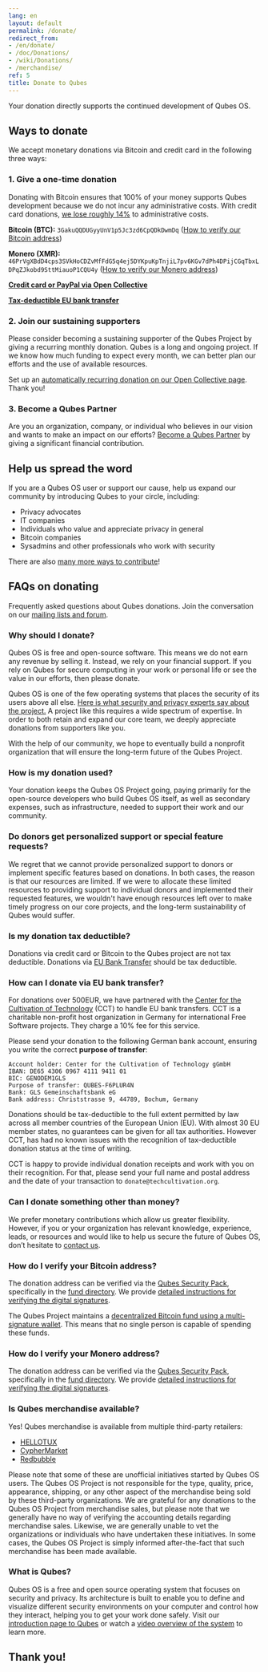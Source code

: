```yaml
---
lang: en
layout: default
permalink: /donate/
redirect_from:
- /en/donate/
- /doc/Donations/
- /wiki/Donations/
- /merchandise/
ref: 5
title: Donate to Qubes
---
```


Your donation directly supports the continued development of Qubes OS.

## Ways to donate

We accept monetary donations via Bitcoin and credit card in the following three ways:

### 1. Give a one-time donation

Donating with Bitcoin ensures that 100% of your money supports Qubes development because we do not incur any administrative costs.
With credit card donations, [we lose roughly 14%](https://opencollective.com/faq) to administrative costs.

**<i class="fa fa-2x fa-fw black-icon fa-bitcoin"></i> Bitcoin (BTC):** `3GakuQQDUGyyUnV1p5Jc3zd6CpQDkDwmDq` ([How to verify our Bitcoin address](#how-do-i-verify-your-bitcoin-address))

**<i class="fab fa-2x fa-fw black-icon fa-monero"></i> Monero (XMR):** `46PrVgXBdD4cps3SVkHoCDZvMfFdG5q4ej5DYKpuKpTnjiL7pv6KGv7dPh4DPijCGqTbxLDPqZJkobd9SttMiauoP1CQU4y` ([How to verify our Monero address](#how-do-i-verify-your-monero-address))

**[<i class="fa fa-2x fa-fw black-icon fa-credit-card"></i> Credit card or PayPal via Open Collective](https://opencollective.com/qubes-os)**

**[<i class="fa fa-2x fa-fw black-icon fa-bank"></i> Tax-deductible EU bank transfer](#how-can-i-donate-via-eu-bank-transfer)**

### 2. Join our sustaining supporters

Please consider becoming a sustaining supporter of the Qubes Project by giving a recurring monthly donation.
Qubes is a long and ongoing project.
If we know how much funding to expect every month, we can better plan our efforts and the use of available resources.

Set up an [automatically recurring donation on our Open Collective page](https://opencollective.com/qubes-os#support).
Thank you!

### 3. Become a Qubes Partner

Are you an organization, company, or individual who believes in our vision and wants to make an impact on our efforts? [Become a Qubes Partner](/partners/) by giving a significant financial contribution.

## Help us spread the word

If you are a Qubes OS user or support our cause, help us expand our community by introducing Qubes to your circle, including:

- Privacy advocates
- IT companies
- Individuals who value and appreciate privacy in general
- Bitcoin companies
- Sysadmins and other professionals who work with security

There are also [many more ways to contribute](/doc/contributing/)!

## FAQs on donating

Frequently asked questions about Qubes donations.
Join the conversation on our [mailing lists and forum](/support/).

### Why should I donate?

Qubes OS is free and open-source software.
This means we do not earn any revenue by selling it.
Instead, we rely on your financial support.
If you rely on Qubes for secure computing in your work or personal life or see the value in our efforts, then please donate.

Qubes OS is one of the few operating systems that places the security of its users above all else.
[Here is what security and privacy experts say about the project.](/experts/)
A project like this requires a wide spectrum of expertise.
In order to both retain and expand our core team, we deeply appreciate donations from supporters like you.

With the help of our community, we hope to eventually build a nonprofit organization that will ensure the long-term future of the Qubes Project.

### How is my donation used?

Your donation keeps the Qubes OS Project going, paying primarily for the open-source developers who build Qubes OS itself, as well as secondary expenses, such as infrastructure, needed to support their work and our community.

### Do donors get personalized support or special feature requests?

We regret that we cannot provide personalized support to donors or implement specific features based on donations.
In both cases, the reason is that our resources are limited.
If we were to allocate these limited resources to providing support to individual donors and implemented their requested features, we wouldn't have enough resources left over to make timely progress on our core projects, and the long-term sustainability of Qubes would suffer.

### Is my donation tax deductible?

Donations via credit card or Bitcoin to the Qubes project are not tax deductible.
Donations via [EU Bank Transfer](#how-can-i-donate-via-eu-bank-transfer) should be tax deductible.

### How can I donate via EU bank transfer?

For donations over 500EUR, we have partnered with the [Center for the Cultivation of Technology](https://techcultivation.org) (CCT) to handle EU bank transfers.
CCT is a charitable non-profit host organization in Germany for international Free Software projects.
They charge a 10% fee for this service.

Please send your donation to the following German bank account, ensuring you write the correct **purpose of transfer**:

```
Account holder: Center for the Cultivation of Technology gGmbH
IBAN: DE65 4306 0967 4111 9411 01
BIC: GENODEM1GLS
Purpose of transfer: QUBES-F6PLUR4N
Bank: GLS Gemeinschaftsbank eG
Bank address: Christstrasse 9, 44789, Bochum, Germany
```

Donations should be tax-deductible to the full extent permitted by law across all member countries of the European Union (EU).
With almost 30 EU member states, no guarantees can be given for all tax authorities.
However CCT, has had no known issues with the recognition of tax-deductible donation status at the time of writing.

CCT is happy to provide individual donation receipts and work with you on their recognition.
For that, please send your full name and postal address and the date of your transaction to `donate@techcultivation.org`.

### Can I donate something other than money?

We prefer monetary contributions which allow us greater flexibility.
However, if you or your organization has relevant knowledge, experience, leads, or resources and would like to help us secure the future of Qubes OS, don’t hesitate to [contact us](mailto:funding@qubes-os.org).

### How do I verify your Bitcoin address?

The donation address can be verified via the [Qubes Security Pack](/security/pack/), specifically in the [fund directory](https://github.com/QubesOS/qubes-secpack/tree/master/fund).
We provide [detailed instructions for verifying the digital signatures](/security/pack/#how-to-obtain-verify-and-read).

The Qubes Project maintains a [decentralized Bitcoin fund using a multi-signature wallet](/news/2016/07/13/qubes-distributed-fund/).
This means that no single person is capable of spending these funds.

### How do I verify your Monero address?

The donation address can be verified via the [Qubes Security Pack](/security/pack/), specifically in the [fund directory](https://github.com/QubesOS/qubes-secpack/tree/master/fund).
We provide [detailed instructions for verifying the digital signatures](/security/pack/#how-to-obtain-verify-and-read).

### Is Qubes merchandise available?

Yes! Qubes merchandise is available from multiple third-party retailers:

- [HELLOTUX](https://www.hellotux.com/qubesos)
- [CypherMarket](https://cyphermarket.com/product-tag/qubes/)
- [Redbubble](https://www.redbubble.com/people/verifiablelist/works/41211269-qubes-os)

Please note that some of these are unofficial initiatives started by Qubes OS users.
The Qubes OS Project is not responsible for the type, quality, price, appearance, shipping, or any other aspect of the merchandise being sold by these third-party organizations.
We are grateful for any donations to the Qubes OS Project from merchandise sales, but please note that we generally have no way of verifying the accounting details regarding merchandise sales.
Likewise, we are generally unable to vet the organizations or individuals who have undertaken these initiatives.
In some cases, the Qubes OS Project is simply informed after-the-fact that such merchandise has been made available.

### What is Qubes?

Qubes OS is a free and open source operating system that focuses on security and privacy.
Its architecture is built to enable you to define and visualize different security environments on your computer and control how they interact, helping you to get your work done safely.
Visit our [introduction page to Qubes](/intro/) or watch a [video overview of the system](/video-tours/) to learn more.

## Thank you!

<script src="https://opencollective.com/qubes-os/banner.js"></script>

<noscript><object type="image/svg+xml" data="https://opencollective.com/qubes-os/tiers/supporters.svg?avatarHeight=60&width=600"></object></noscript>

